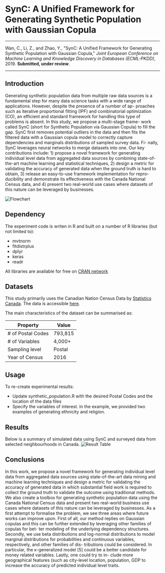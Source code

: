 # SynC: A Unified Framework for Generating Synthetic Population with Gaussian Copula

------------

Wan, C., Li, Z., and Zhao, Y., "SynC: A Unified Framework for Generating Synthetic Population with Gaussian 
Copula," *Joint European Conference on Machine Learning and Knowledge Discovery in Databases (ECML-PKDD)*, 2019. 
**Submitted, under review**.

<!-- Please cite the paper as (only if we submit an arxiv):

    @inproceedings{wan2018sythetic,
      title={SynC: A Unified Framework for Generating Synthetic Population with Gaussian Copula},
      author={Wan, C. and Li, Z. and Zhao, Y.},
      journal={arXiv preprint arXiv:1901.01588},
      year={2019},
      url={https://arxiv.org/abs/1901.01588}
    }
    
 [PDF for Personal Use](http://arxiv.org/abs/1901.04555) | [ECML-PKDD 2019](http://www.ecmlpkdd2019.org/) -->
 
 
------------


## Introduction

Generating synthetic population data from multiple raw data
sources is a fundamental step for many data science tasks with a wide
range of applications. However, despite the presence of a number of ap-
proaches such as iterative proportional fitting (IPF) and combinatorial
optimization (CO), an efficient and standard framework for handling this
type of problems is absent. In this study, we propose a multi-stage frame-
work called SynC (short for Synthetic Population via Gaussian Copula)
to fill the gap. SynC first removes potential outliers in the data and then
fits the filtered data with a Gaussian copula model to correctly capture
dependencies  and  marginals  distributions  of  sampled  survey  data.  Fi-
nally, SynC leverages neural networks to merge datasets into one. Our
key contributions include: 1) propose a novel framework for generating
individual level data from aggregated data sources by combining state-of-
the-art machine learning and statistical techniques, 2) design a metric for
validating the accuracy of generated data when the ground truth is hard
to obtain, 3) release an easy-to-use framework implementation for repro-
ducibility  and  demonstrate  its  effectiveness  with  the  Canada  National
Census data, and 4) present two real-world use cases where datasets of
this nature can be leveraged by businesses.

![Flowchart](https://github.com/winstonll/SynC/blob/master/figs/flowchart.png)


## Dependency
The experiment code is writen in R and built on a number of R libraries (but not limited to):
- mvtnorm
- fitdistrplus
- dplyr
- keras
- readr

All libraries are available for free on [CRAN network](https://cran.r-project.org/)

## Datasets

This study primarily uses the Canadian Nation Census Data by [Statistics Canada](https://www12.statcan.gc.ca/census-recensement/2016/dp-pd/prof/index.cfm?Lang=E). 
The data is accessible [here](https://figshare.com/articles/SynC_Data_Sets/7938644).

The main characteristics of the dataset can be summarised as:

|Property           | Value   |
|-------------------|---------|
|# of Postal Codes  | 793,815 |
|# of Variables     | 4,000+  |
|Sampling level     | Postal  |
|Year of Census     | 2016    |


## Usage

To re-create experimental results:

- Update synthetic_population.R with the desired Postal Codes and the location of the data files
- Specify the variables of interest. In the example, we provided two examples of generating ethnicity
and religion.


## Results
Below is a summary of simulated data using SynC and surveyed data from selected neighbourhoods in Canada.
![Result Table](https://github.com/winstonll/SynC/blob/master/figs/results.png)


## Conclusions
In this work, we propose a novel framework for generating individual level data
from  aggregated  data  sources  using  state-of-the-art  data  mining  and  machine
learning techniques and design a metric for validating the accuracy of generated
data in which substantial field work is required to collect the ground truth to
validate  the  outcome  using  traditional  methods.  We  also  create  a  toolbox  for
generating  synthetic  population  data  using  the  Canada  National  Census  data
and present two real-world business use cases where datasets of this nature can
be leveraged by businesses.
As a first attempt to formalise the problem, we see three areas where future
works can improve upon. First of all, our method replies on Gaussian copulas
and this can be further extended by leveraging other families of copulas for bet-
ter  modeling  of  the  underlying  dependency  structures.  Secondly,  we  use  beta
distributions and log-normal distributions to model marginal distributions for
probabilities  and  continuous  variables,  respectively,  and  other  families  of  dis-
tributions could be considered. In particular, the κ-generalized model [5] could
be a better candidate for money related variables. Lastly, one could try to in-
clude more geographical features (such as city-level location, population, GDP
to increase the accuracy of predicted individual level traits.